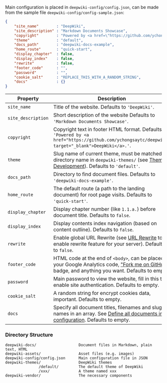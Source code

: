 
Main configuration is placed in `deepwiki-config/config.json`, can be made from the sample file `deepwiki-config/config-sample.json`:

```json
{
	"site_name"        : "DeepWiki",
	"site_description" : "Markdown Documents Showcase",
	"copyright"        : "Powered by <a href=\"https://github.com/ychongsaytc/deepwiki\" target=\"_blank\">DeepWiki</a>.",
	"theme"            : "default",
	"docs_path"        : "deepwiki-docs-example",
	"home_route"       : "quick-start",
	"display_chapter"  : false,
	"display_index"    : false,
	"rewrite"          : false,
	"footer_code"      : "",
	"password"         : "",
	"cookie_salt"      : "REPLACE_THIS_WITH_A_RANDOM_STRING",
	"docs"             : {}
}
```

Property | Description
--- | ---
`site_name` | Title of the website. Defaults to `'DeepWiki'`.
`site_description` | Short description of the website Defaults to `'Markdown Documents Showcase'`.
`copyright` | Copyright text in footer HTML format. Defaults to `'Powered by <a href="https://github.com/ychongsaytc/deepwiki" target="_blank">DeepWiki</a>.'`.
`theme` | Slug name of current theme, must be matched a directory name in `deepwiki-themes/` (see [Theme Development](#/theme-development)). Defaults to `'default'`.
`docs_path` | Directory to find document files. Defaults to `'deepwiki-docs-example'`.
`home_route` | The default route (a path to the landing document) for root page visits. Defaults to `'quick-start'`.
`display_chapter` | Display chapter number (like `1.1.a.`) before document title. Defaults to `false`.
`display_index` | Display contents index navigation (based on content outline). Defaults to `false`.
`rewrite` | Enable global URL Rewrite (see [URL Rewrite](#/url-rewrite) to enable rewrite feature for your server). Defaults to `false`.
`footer_code` | HTML code at the end of `<body>`, can be placed your Google Analytics code, ["Fork me on GitHub"](https://github.com/blog/273-github-ribbons) badge, and anything you want. Defaults to empty.
`password` | Main password to view the website, fill in this to enable site authentication. Defaults to empty.
`cookie_salt` | A random string for encrypt cookies data, important. Defaults to empty.
`docs` | Specify all document titles, filenames and slug names in an array. See [Define all documents in configuration](#/writing-documents). Defaults to empty.

### Directory Structure

```
deepwiki-docs/                   Document files in Markdown, plain text, HTML
deepwiki-assets/                 Asset files (e.g. images)
deepwiki-config/config.json      Main configuration file in JSON
deepwiki-themes/                 DeepWiki themes
               /default/         The default theme of DeepWiki
               /xxx/             A theme named xxx
deepwiki-vendor/                 The necessary components
```
